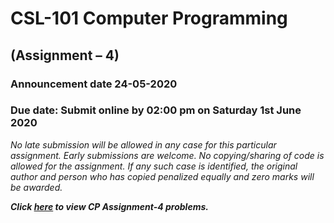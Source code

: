 # CSL-101 Computer Programming 
## (Assignment – 4)
### Announcement date 24-05-2020
### Due date: Submit online by 02:00 pm on Saturday 1st June 2020
*No late submission will be allowed in any case for this particular assignment. Early submissions are welcome.*
*No copying/sharing of code is allowed for the assignment. If any such case is identified, the original author and person who has copied penalized equally and zero marks will be awarded.*

***Click [here](https://github.com/ABD-01/CSL-101-Assignments/blob/docs/CP-Assignment-4.pdf) to view CP Assignment-4 problems.***
